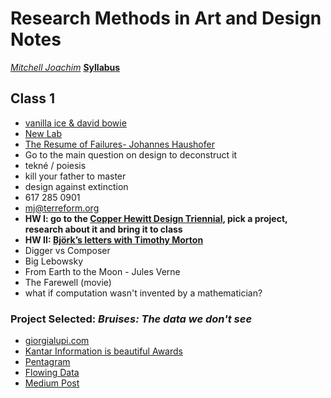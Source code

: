 # Research Methods in Art and Design Notes
*[Mitchell Joachim](https://en.wikipedia.org/wiki/Mitchell_Joachim)*
**[Syllabus](https://newclasses.nyu.edu/portal/site/2bd1a20a-a674-4d28-badf-9fbfcd2228d9/tool/940fc9f5-7266-4f5a-80b3-9cc73e310047/main)**

## Class 1
* [vanilla ice & david bowie](https://www.stereogum.com/1951816/vanilla-ice-just-straight-up-bought-under-pressure-from-david-bowie-queen/video/)
* [New Lab](https://newlab.com)
* [The Resume of Failures- Johannes Haushofer](https://www.princeton.edu/~joha/Johannes_Haushofer_CV_of_Failures.pdf)
* Go to the main question on design to deconstruct it
* tekné / poiesis
* kill your father to master
* design against extinction
* 617 285 0901
* mj@terreform.org
* **HW I: go to the [Copper Hewitt Design Triennial](https://www.cooperhewitt.org/channel/nature/), pick a project, research about it and bring it to class**
* **HW II: [Björk’s letters with Timothy Morton](https://www.dazeddigital.com/music/gallery/20196/0/bjork-s-letters-with-timothy-morton)**
* Digger vs Composer
* Big Lebowsky
* From Earth to the Moon - Jules Verne
* The Farewell (movie)
* what if computation wasn't invented by a mathematician?

### Project Selected: *Bruises: The data we don't see*
* [giorgialupi.com](https://giorgialupi.com/bruises-the-data-we-dont-see/)
* [Kantar Information is beautiful Awards](https://www.informationisbeautifulawards.com/showcase/3288-bruises-the-data-we-don-t-see)
* [Pentagram](https://www.pentagram.com/work/bruises-the-data-we-dont-see)
* [Flowing Data](https://flowingdata.com/2018/02/01/bruises/)
* [Medium Post](https://medium.com/@giorgialupi/bruises-the-data-we-dont-see-1fdec00d0036)
